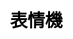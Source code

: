 ---
title: 表情機
layout: fruit_slot/fruit_slot_general
description: 在線免費的表情機遊戲，快來看看你的運氣如何.
js: ["js/game/fruit_slot/express_slot.js"]
css: ["css/game/fruit_slot/fruit_slot.css"]
---